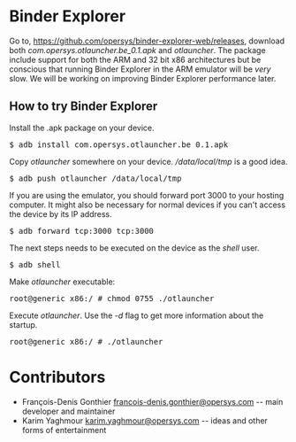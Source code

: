 # Binder Explorer

Go to, https://github.com/opersys/binder-explorer-web/releases, download both *com.opersys.otlauncher.be_0.1.apk* and _otlauncher_. The package include support for both the ARM and 32 bit x86 architectures but be conscious that running Binder Explorer in the ARM emulator will be *very* slow. We will be working on improving Binder Explorer performance later.

## How to try Binder Explorer

Install the .apk package on your device.

<pre>
$ adb install com.opersys.otlauncher.be_0.1.apk
</pre>

Copy _otlauncher_ somewhere on your device. _/data/local/tmp_ is a good idea.

<pre>
$ adb push otlauncher /data/local/tmp
</pre>

If you are using the emulator, you should forward port 3000 to your hosting computer. It might also be necessary for normal devices if you can't access the device by its IP address.

<pre>
$ adb forward tcp:3000 tcp:3000
</pre>

The next steps needs to be executed on the device as the _shell_ user. 

<pre>
$ adb shell
</pre>

Make _otlauncher_ executable: 

<pre>
root@generic_x86:/ # chmod 0755 ./otlauncher
</pre>

Execute _otlauncher_. Use the _-d_ flag to get more information about the startup.

<pre>
root@generic_x86:/ # ./otlauncher
</pre>

# Contributors

* François-Denis Gonthier francois-denis.gonthier@opersys.com -- main developer and maintainer
* Karim Yaghmour karim.yaghmour@opersys.com -- ideas and other forms of entertainment
